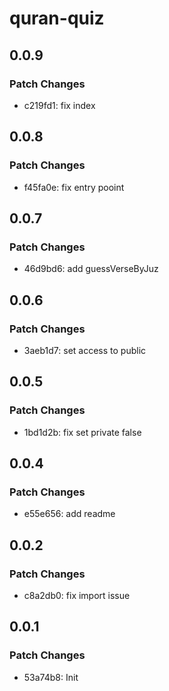 # quran-quiz

## 0.0.9

### Patch Changes

- c219fd1: fix index

## 0.0.8

### Patch Changes

- f45fa0e: fix entry pooint

## 0.0.7

### Patch Changes

- 46d9bd6: add guessVerseByJuz

## 0.0.6

### Patch Changes

- 3aeb1d7: set access to public

## 0.0.5

### Patch Changes

- 1bd1d2b: fix set private false

## 0.0.4

### Patch Changes

- e55e656: add readme

## 0.0.2

### Patch Changes

- c8a2db0: fix import issue

## 0.0.1

### Patch Changes

- 53a74b8: Init
